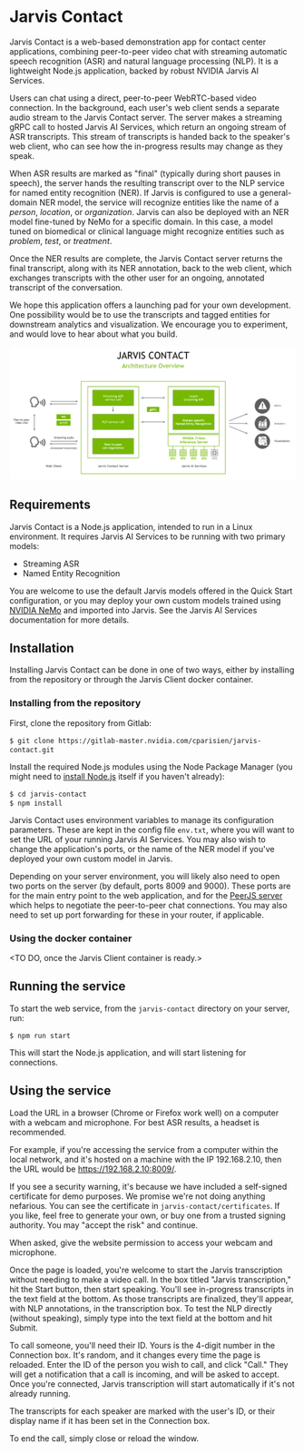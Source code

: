 # Jarvis Contact

Jarvis Contact is a web-based demonstration app for contact center applications, combining peer-to-peer video chat with streaming automatic speech recognition (ASR) and natural language processing (NLP). It is a lightweight Node.js application, backed by robust NVIDIA Jarvis AI Services.

<Add screenshot here>

Users can chat using a direct, peer-to-peer WebRTC-based video connection. In the background, each user's web client sends a separate audio stream to the Jarvis Contact server. The server makes a streaming gRPC call to hosted Jarvis AI Services, which return an ongoing stream of ASR transcripts. This stream of transcripts is handed back to the speaker's web client, who can see how the in-progress results may change as they speak.

When ASR results are marked as "final" (typically during short pauses in speech), the server hands the resulting transcript over to the NLP service for named entity recognition (NER). If Jarvis is configured to use a general-domain NER model, the service will recognize entities like the name of a *person*, *location*, or *organization*. Jarvis can also be deployed with an NER model fine-tuned by NeMo for a specific domain. In this case, a model tuned on biomedical or clinical language might recognize entities such as *problem*, *test*, or *treatment*.

Once the NER results are complete, the Jarvis Contact server returns the final transcript, along with its NER annotation, back to the web client, which exchanges transcripts with the other user for an ongoing, annotated transcript of the conversation.

We hope this application offers a launching pad for your own development. One possibility would be to use the transcripts and tagged entities for downstream analytics and visualization. We encourage you to experiment, and would love to hear about what you build.

![jarvis-contact-architecture](doc/jarvis-contact-architecture.png "Jarvis Contact Architecture")



## Requirements

Jarvis Contact is a Node.js application, intended to run in a Linux environment. It requires Jarvis AI Services to be running with two primary models:

- Streaming ASR
- Named Entity Recognition

You are welcome to use the default Jarvis models offered in the Quick Start configuration, or you may deploy your own custom models trained using [NVIDIA NeMo](https://developer.nvidia.com/nvidia-nemo) and imported into Jarvis. See the Jarvis AI Services documentation for more details.

## Installation

Installing Jarvis Contact can be done in one of two ways, either by installing from the repository or through the Jarvis Client docker container.

### Installing from the repository

First, clone the repository from Gitlab:

```
$ git clone https://gitlab-master.nvidia.com/cparisien/jarvis-contact.git
```

Install the required Node.js modules using the Node Package Manager (you might need to [install Node.js](https://nodejs.org/en/) itself if you haven't already):

```
$ cd jarvis-contact
$ npm install
```

Jarvis Contact uses environment variables to manage its configuration parameters. These are kept in the config file `env.txt`, where you will want to set the URL of your running Jarvis AI Services. You may also wish to change the application's ports, or the name of the NER model if you've deployed your own custom model in Jarvis.

Depending on your server environment, you will likely also need to open two ports on the server (by default, ports 8009 and 9000). These ports are for the main entry point to the web application, and for the [PeerJS server](https://github.com/peers/peerjs-server) which helps to negotiate the peer-to-peer chat connections. You may also need to set up port forwarding for these in your router, if applicable.

### Using the docker container

<TO DO, once the Jarvis Client container is ready.>

## Running the service

To start the web service, from the `jarvis-contact`  directory on your server, run:

```
$ npm run start
```

This will start the Node.js application, and will start listening for connections.

## Using the service

Load the URL in a browser (Chrome or Firefox work well) on a computer with a webcam and microphone. For best ASR results, a headset is recommended.

For example, if you're accessing the service from a computer within the local network, and it's hosted on a machine with the IP 192.168.2.10, then the URL would be https://192.168.2.10:8009/.

If you see a security warning, it's because we have included a self-signed certificate for demo purposes. We promise we're not doing anything nefarious. You can see the certificate in `jarvis-contact/certificates`. If you like, feel free to generate your own, or buy one from a trusted signing authority. You may "accept the risk" and continue.

When asked, give the website permission to access your webcam and microphone.

Once the page is loaded, you're welcome to start the Jarvis transcription without needing to make a video call. In the box titled "Jarvis transcription," hit the Start button, then start speaking. You'll see in-progress transcripts in the text field at the bottom. As those transcripts are finalized, they'll appear, with NLP annotations, in the transcription box. To test the NLP directly (without speaking), simply type into the text field at the bottom and hit Submit.

To call someone, you'll need their ID. Yours is the 4-digit number in the Connection box. It's random, and it changes every time the page is reloaded. Enter the ID of the person you wish to call, and click "Call." They will get a notification that a call is incoming, and will be asked to accept. Once you're connected, Jarvis transcription will start automatically if it's not already running.

The transcripts for each speaker are marked with the user's ID, or their display name if it has been set in the Connection box.

To end the call, simply close or reload the window.

